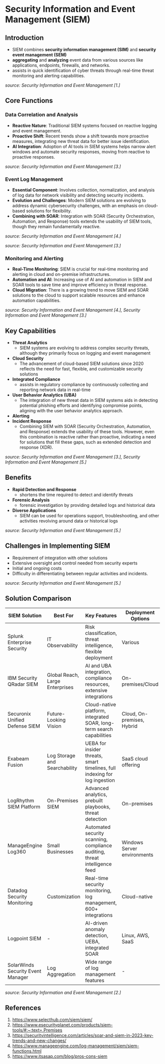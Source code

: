 # Security Information and Event Management (SIEM)

## **Introduction**

- SIEM combines **security information management (SIM)** and **security event management (SEM)**
- **aggregating** and **analyzing** event data from various sources like applications, endpoints, firewalls, and networks.
- assists in quick identification of cyber threats through real-time threat monitoring and alerting capabilities.

_source: Security Information and Event Management \[1.\]_

## **Core Functions**

### **Data Correlation and Analysis**

- **Reactive Nature**: Traditional SIEM systems focused on reactive logging and event management.
- **Proactive Shift**: Recent trends show a shift towards more proactive measures, integrating new threat data for better issue identification.
- **AI Integration**: Adoption of AI tools in SIEM systems helps narrow alert windows and automate security responses, moving from reactive to proactive responses.

_source: Security Information and Event Management \[3.\]_

### **Event Log Management**

- **Essential Component**: Involves collection, normalization, and analysis of log data for network visibility and detecting security incidents.
- **Evolution and Challenges**: Modern SIEM solutions are evolving to address dynamic cybersecurity challenges, with an emphasis on cloud-based solutions for flexibility.
- **Combining with SOAR**: Integration with SOAR (Security Orchestration, Automation, and Response) tools extends the usability of SIEM tools, though they remain fundamentally reactive.

_source: Security Information and Event Management \[4.\]_

_source: Security Information and Event Management \[3.\]_

### **Monitoring and Alerting**

- **Real-Time Monitoring**: SIEM is crucial for real-time monitoring and alerting in cloud and on-premise infrastructures.
- **Automation and AI**: Increasing use of AI and automation in SIEM and SOAR tools to save time and improve efficiency in threat response.
- **Cloud Migration**: There is a growing trend to move SIEM and SOAR solutions to the cloud to support scalable resources and enhance automation capabilities.

_source: Security Information and Event Management \[4.\], Security Information and Event Management \[3.\]_

## **Key Capabilities**

- **Threat Analytics**
  - SIEM systems are evolving to address complex security threats, although they primarily focus on logging and event management
- **Cloud Security**
  - The advancement of cloud-based SIEM solutions since 2020 reflects the need for fast, flexible, and customizable security solutions
- **Integrated Compliance**
  - assists in regulatory compliance by continuously collecting and reporting network data in real-time
- **User Behavior Analytics (UBA)**
  - The integration of new threat data in SIEM systems aids in detecting potential phishing efforts and identifying compromise points, aligning with the user behavior analytics approach.
- **Alerting**
- **Incident Response**
  - Combining SIEM with SOAR (Security Orchestration, Automation, and Response) extends the usability of these tools. However, even this combination is reactive rather than proactive, indicating a need for solutions that fill these gaps, such as extended detection and response (XDR).

_source: Security Information and Event Management \[3.\], Security Information and Event Management \[5.\]_

## **Benefits**

- **Rapid Detection and Response**
  - shortens the time required to detect and identify threats
- **Forensic Analysis**
  - forensic investigation by providing detailed logs and historical data
- **Diverse Applications**
  - SIEM can be used for operations support, troubleshooting, and other activities revolving around data or historical logs

_source: Security Information and Event Management \[5.\]_

## **Challenges in Implementing SIEM**

- Requirement of integration with other solutions
- Extensive oversight and control needed from security experts
- Initial and ongoing costs
- Difficulty in differentiating between regular activities and incidents.

_source: Security Information and Event Management \[5.\]_

## Solution Comparison

| SIEM Solution                     | Best For                        | Key Features                                                               | Deployment Options          | Pricing                                                     |
| --------------------------------- | ------------------------------- | -------------------------------------------------------------------------- | --------------------------- | ----------------------------------------------------------- |
| Splunk Enterprise Security        | IT Observability                | Risk classification, threat intelligence, flexible deployment              | Various                     | Starting at $150/month for 1GB data/day                     |
| IBM Security QRadar SIEM          | Global Reach, Large Enterprises | AI and UBA integration, compliance resources, extensive integrations       | On-premises/Cloud           | Community: Free; Software: ~$320/month; SaaS: ~$2,340/month |
| Securonix Unified Defense SIEM    | Future-Looking Vision           | Cloud-native platform, integrated SOAR, long-term search capabilities      | Cloud, On-premises, Hybrid  | Contact for pricing; SaaS available                         |
| Exabeam Fusion                    | Log Storage and Searchability   | UEBA for insider threats, smart timelines, full indexing for log ingestion | SaaS cloud offering         | Contact for pricing; SaaS available                         |
| LogRhythm SIEM Platform           | On-Premises SIEM                | Advanced analytics, prebuilt playbooks, threat detection                   | On-premises                 | Starts under $30,000                                        |
| ManageEngine Log360               | Small Businesses                | Automated security scanning, compliance auditing, threat intelligence feed | Windows Server environments | Contact for pricing                                         |
| Datadog Security Monitoring       | Customization                   | Real-time security monitoring, log management, 600+ integrations           | Cloud-native                | 14-day free trial                                           |
| Logpoint SIEM                     | -                               | AI-driven anomaly detection, UEBA, integrated SOAR                         | Linux, AWS, SaaS            | -                                                           |
| SolarWinds Security Event Manager | Log Aggregation                 | Wide range of log management features                                      | -                           | -                                                           |

_source: Security Information and Event Management \[2.\]_

## References

1. <https://www.selecthub.com/siem/siem/>
2. <https://www.esecurityplanet.com/products/siem-tools/#:~:text=,Premises>
3. <https://securityintelligence.com/articles/soar-and-siem-in-2023-key-trends-and-new-changes/>
4. <https://www.manageengine.com/log-management/siem/siem-functions.html>
5. <https://www.itsasap.com/blog/pros-cons-siem>